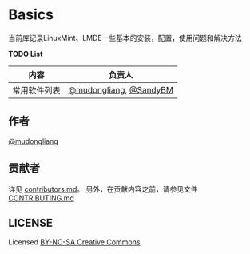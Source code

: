 # Basics
当前库记录LinuxMint、LMDE一些基本的安装，配置，使用问题和解决方法

**TODO List**

|内容|负责人|
|-------|--------|
|常用软件列表|[@mudongliang](https://github.com/mudongliang), [@SandyBM](https://github.com/SandyBM)|

## 作者

[@mudongliang](https://github.com/mudongliang)

## 贡献者

详见 [contributors.md](https://github.com/MintCN/Basics/blob/master/contributors.md)。
另外，在贡献内容之前，请参见文件 [CONTRIBUTING.md](https://github.com/MintCN/Basics/blob/master/CONTRIBUTING.md)

## LICENSE

Licensed [BY-NC-SA Creative Commons](http://creativecommons.org/licenses/by-nc-sa/4.0/).
